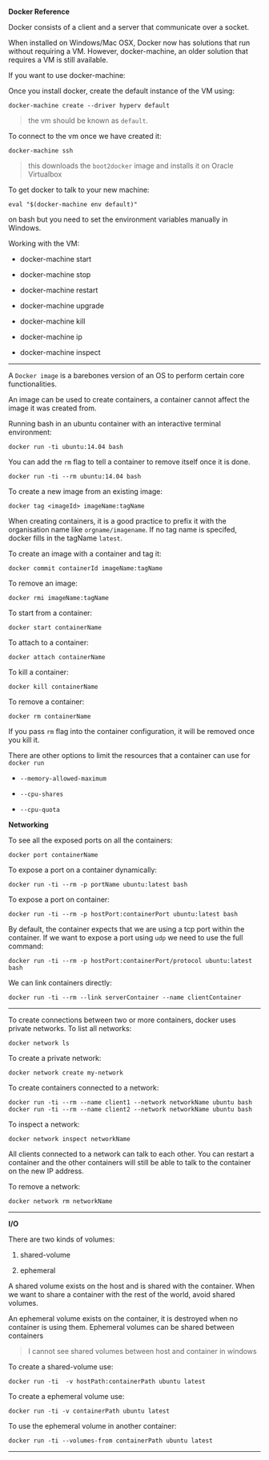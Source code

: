 **Docker Reference**

Docker consists of a client and a server that communicate over a socket.

When installed on Windows/Mac OSX, Docker now has solutions that run without requiring a VM. However, docker-machine, an older solution that requires a VM is  still available.

If you want to use docker-machine:


Once you install docker, create the default instance of the VM using:

```
docker-machine create --driver hyperv default
```

> the vm should be known as `default`.

To connect to the vm once we have created it:

```
docker-machine ssh
```

> this downloads the `boot2docker` image and installs it on Oracle Virtualbox

To get docker to talk to your new machine:

```
eval "$(docker-machine env default)"
```

on bash but you need to set the environment variables manually in Windows.

Working with the VM:

+ docker-machine start

+ docker-machine stop

+ docker-machine restart

+ docker-machine upgrade

+ docker-machine kill

+ docker-machine ip

+ docker-machine inspect

---

A `Docker image` is a barebones version of an OS to perform certain core functionalities.

An image can be used to create containers, a container cannot affect the image it was created from.

Running bash in an ubuntu container with an interactive terminal environment:

```
docker run -ti ubuntu:14.04 bash
```

You can add the `rm` flag to tell a container to remove itself once it is done.

```
docker run -ti --rm ubuntu:14.04 bash
```

To create a new image from an existing image:

```
docker tag <imageId> imageName:tagName
```

When creating containers, it is a good practice to prefix it with the organisation name like `orgname/imagename`. If no tag name is specifed, docker fills in the tagName `latest`.

To create an image with a container and tag it:

```
docker commit containerId imageName:tagName
```

To remove an image:

```
docker rmi imageName:tagName
```

To start from a container:

```
docker start containerName
```

To attach to a container:

```
docker attach containerName
```

To kill a container:

```
docker kill containerName
```

To remove a container:

```
docker rm containerName
```

If you pass `rm` flag into the container configuration, it will be removed once you kill it.

There are other options to limit the resources that a container can use for `docker run`

+ `--memory-allowed-maximum`

+ `--cpu-shares`

+ `--cpu-quota`

**Networking**

To see all the exposed ports on all the containers:

```
docker port containerName
```

To expose a port on a container dynamically:


```
docker run -ti --rm -p portName ubuntu:latest bash
```

To expose a port on container:

```
docker run -ti --rm -p hostPort:containerPort ubuntu:latest bash
```

By default, the container expects that we are using a tcp port within the container. If we want to expose a port using `udp` we need to use the full command:


```
docker run -ti --rm -p hostPort:containerPort/protocol ubuntu:latest bash
```

We can link containers directly:

```
docker run -ti --rm --link serverContainer --name clientContainer
```

---

To create connections between two or more containers, docker uses private networks. To list all networks:

```
docker network ls
```

To create a private network:

```
docker network create my-network
```

To create containers connected to a network:

```
docker run -ti --rm --name client1 --network networkName ubuntu bash
docker run -ti --rm --name client2 --network networkName ubuntu bash
```

To inspect a network:

```
docker network inspect networkName
```

All clients connected to a network can talk to each other. You can restart a container and the other containers will still be able to talk to the container on the new IP address.

To remove a network:

```
docker network rm networkName
```

---

**I/O**

There are two kinds of volumes:

1. shared-volume

2. ephemeral

A shared volume exists on the host and is shared with the container. When we want to share a container with the rest of the world, avoid shared volumes.

An ephemeral volume exists on the container, it is destroyed when no container is using them. Ephemeral volumes can be shared between containers

> I cannot see shared volumes between host and container in windows

To create a shared-volume use:

```
docker run -ti  -v hostPath:containerPath ubuntu latest
```

To create a ephemeral volume use:

```
docker run -ti -v containerPath ubuntu latest
```

To use the ephemeral volume in another container:

```
docker run -ti --volumes-from containerPath ubuntu latest
```
---